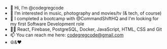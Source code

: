 - 👋 Hi, I’m @codegregcode
- 👀 I’m interested in music, photography and movies/tv (& tech, of course)
- 🌱 I completed a bootcamp with @CommandShiftHQ and I'm looking for my first Software Development role
- 🤹‍♂️ React, Firebase, PostgreSQL, Docker, JavaScript, HTML, CSS and Git
- 📫 You can reach me here: codegregcode@gmail.com
- ☮️&❤️

<!---
codegregcode/codegregcode is a ✨ special ✨ repository because its `README.md` (this file) appears on your GitHub profile.
You can click the Preview link to take a look at your changes.
--->
